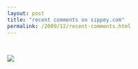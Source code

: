 ```yaml
---
layout: post
title: "recent comments on sippey.com"
permalink: /2009/12/recent-comments.html
---
```


<script type="text/javascript" src="http://ajax.googleapis.com/ajax/libs/jquery/1.3/jquery.min.js"></script>
<script type="text/javascript" src="http://www.sippey.com/images/jquery.timeago.js"></script>
<script type="text/javascript">
    function sippey(obj){ 
        var x;
        var links='';
        for (x = 0; x < obj.count ; x++){
            links += '<div class="stream ' + obj.value.items[x].source + '"><h3 class="entry-header"><a href=' + obj.value.items[x].link + '>' + obj.value.items[x].title + 
            '</a></h3><div class="entry-body">' + obj.value.items[x].description + '<div class="stream-date">' + $.timeago(obj.value.items[x].updated) + '</div></div></div>';
        }
        $("#loading").html(links);
    }
</script>

<style>
.comment {margin-bottom : 10px;
padding-left : 20px;
background-image : url(http://sippey.typepad.com/files/comment.png);
background-repeat : no-repeat;
padding-top : 0px;
}
.blog {display: none;}
.comment .entry-header {margin-bottom : 0px !important; letter-spacing : 0px !important;}
.comment .entry-header a,
.comment .entry-body {font-size : 13px !important;}
.stream-date {font-size : 13px; color : gray; font-style: italic; margin-top : -10px;}
</style>

<p>&nbsp;</p>

<div id="loading"><img src="http://www.sippey.com/images/ajax-loader.gif" /></div>

<script type="text/javascript" src="http://pipes.yahoo.com/pipes/pipe.run?_id=972d2a574fd4420cb53655b5b980af6f&_render=json&_callback=sippey"></script>


